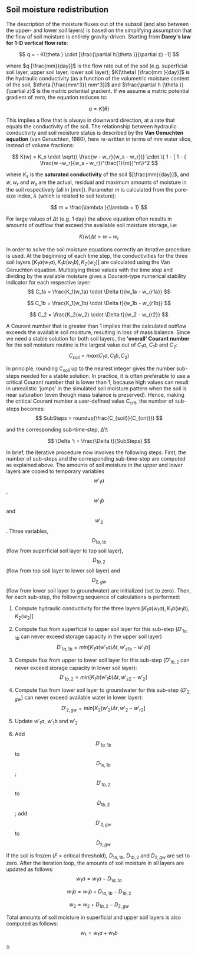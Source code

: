 ## Soil moisture redistribution 

The description of the moisture fluxes out of the subsoil (and also between the upper- and lower soil layers) is based on the simplifying assumption that the flow of soil moisture is entirely gravity-driven. Starting from **Darcy's law for 1-D vertical flow rate**:

$$
q = - K(\theta ) \cdot [\frac{\partial h(\theta )}{\partial z} -1]
$$

where $q [\frac{mm}{day}]$ is the flow rate out of the soil (e.g. superficial soil layer, upper soil layer, lower soil layer); $K(\theta) [\frac{mm }{day}]$ is the hydraulic conductivity (as a function of the volumetric moisture content of the soil, $\theta [\frac{mm^3}{ mm^3}]$ and $\frac{\partial h (\theta )}{\partial z}$ is the matric potential gradient. If we assume a matric potential gradient of zero, the equation reduces to:

$$
q = K(\theta )
$$

This implies a flow that is always in downward direction, at a rate that equals the conductivity of the soil. The relationship between hydraulic conductivity and soil moisture status is described by the **Van Genuchten equation** (van Genuchten, 1980), here re-written in terms of mm water slice, instead of volume fractions:

$$
K(w) = K_s \cdot \sqrt{( \frac{w - w_r}{w_s - w_r})} \cdot \{ 1 - [ 1 - ( \frac{w -w_r}{w_s - w_r})^\frac{1}{m}]^m\}^2
$$

where $K_s$ is the **saturated conductivity** of the soil $[\frac{mm}{day}]$, and $w, w_r$ and $w_s$ are the actual, residual and maximum amounts of moisture in the soil respectively (all in $[mm]$). Parameter $m$ is calculated from the pore-size index, $\lambda$ (which is related to soil texture):

$$
m = \frac{\lambda }{\lambda + 1}
$$

For large values of *Δt* (e.g. 1 day) the above equation often results in amounts of outflow that exceed the available soil moisture storage, i.e:

$$
K(w)\Delta t \gt {w - w_r}
$$

In order to solve the soil moisture equations correctly an iterative procedure is used. At the beginning of each time step, the conductivities for the three soil layers $[K_1a(w_1a),K_1b(w_1b), K_2(w_2)]$ are calculated using the Van Genuchten equation. Multiplying these values with the time step and dividing by the available moisture gives a Courant-type numerical stability indicator for each respective layer:
$$
C_1a = \frac{K_1(w_1a) \cdot \Delta t}{w_1a - w_{r1a}}
$$

$$
C_1b = \frac{K_1(w_1b) \cdot \Delta t}{w_1b - w_{r1b}}
$$

$$
C_2 = \frac{K_2(w_2) \cdot \Delta t}{w_2 - w_{r2}}
$$

A Courant number that is greater than 1 implies that the calculated outflow exceeds the available soil moisture, resulting in loss of mass balance. Since we need a stable solution for both soil layers, the
**'overall' Courant number** for the soil moisture routine is the largest value out of $C_1a$, $C_1b$ and $C_2$:
$$
C_{soil} = max (C_1a,C_1b,C_2)
$$

In principle, rounding $C_{soil}$ up to the nearest integer gives the number sub-steps needed for a stable solution. In practice, it is often preferable to use a critical Courant number that is lower than 1, because high values can result in unrealistic 'jumps' in the simulated soil moisture pattern when the soil is near saturation (even though mass balance is preserved). Hence, making the critical Courant number a
user-defined value $C_{crit}$, the number of sub-steps becomes:
$$
SubSteps = roundup(\frac{C_{soil}}{C_{crit}})
$$

and the corresponding sub-time-step, $\Delta 't$:

$$
\Delta 't = \frac{\Delta t}{SubSteps}
$$

In brief, the iterative procedure now involves the following steps. First, the number of sub-steps and the corresponding sub-time-step are computed as explained above. The amounts of soil moisture in the upper
and lower layers are copied to temporary variables $$w'_1a$$, $$w'_1b$$ and $$w'_2$$. Three variables, $$D_{1a,1b}$$ (flow from superficial soil layer to top soil layer), $$D_{1b,2}$$ (flow from top soil layer to lower soil layer) and $$D_{2,gw}$$ (flow from lower soil layer to groundwater) are initialized (set to zero). Then, for each sub-step, the following sequence of calculations is performed:

1. Compute hydraulic conductivity for the three layers $[K_1a(w_1a),K_1b(w_1b), K_2(w_2)]$ 

2. Compute flux from superficial to upper soil layer for this sub-step ($D'_{1a,1b}$ can never exceed storage capacity in the upper soil layer)
   $$
   D'_{1a,1b} = min [K_1a(w'_1a)\Delta t,w'_{s1b} -w'_1b]
   $$

3. Compute flux from upper to lower soil layer for this sub-step ($D'_{1b,2}$ can never exceed storage capacity in lower soil layer):
   $$
   D'_{1b,2} = min [K_1b(w'_1b)\Delta t,w'_{s2} -w'_2]
   $$

4. Compute flux from lower soil layer to groundwater for this sub-step ($D'_{2,gw}$) can never exceed available water in lower layer):
   $$
   D'_{2,gw} = min [K_2(w'_2)\Delta t,w'_2 -w'_{r2}]
   $$

5. Update $w'_1a$,  $w'_1b$ and $w'_2$

6. Add $$D'_{1a,1b}$$ to $$D_{1a,1b}$$; $$D'_{1b,2}$$ to $$D_{1b,2}$$; add $$D'_{2,gw}$$ to $$D_{2,gw}$$

If the soil is frozen (*F* \> critical threshold), $D_{1a,1b}$, $D_{1b,2}$ and $D_{2,gw}$ are set to zero. After the iteration loop, the amounts of soil moisture in all layers are updated as follows:
$$
w_1a = w_1a - D_{1a,1b}
$$

$$
w_1b = w_1b + D_{1a,1b} - D_{1b,2}
$$

$$
w_2 = w_2 + D_{1b,2} - D_{2,gw}
$$

Total amounts of soil moisture in superficial and upper soil layers is also computed as follows:
$$
w_1 = w_1a + w_1b
$$


[🔝](#top)